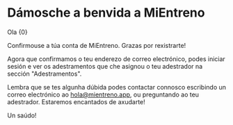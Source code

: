 # Dámosche a benvida a MiEntreno

Ola {0}

Confirmouse a túa conta de MiEntreno. Grazas por rexistrarte!

Agora que confirmamos o teu enderezo de correo electrónico, podes iniciar sesión e ver os adestramentos que che asignou o teu adestrador na sección "Adestramentos".

Lembra que se tes algunha dúbida podes contactar connosco escribindo un correo electrónico ao <hola@mientreno.app>, ou preguntando ao teu adestrador. Estaremos encantados de axudarte!

Un saúdo!
